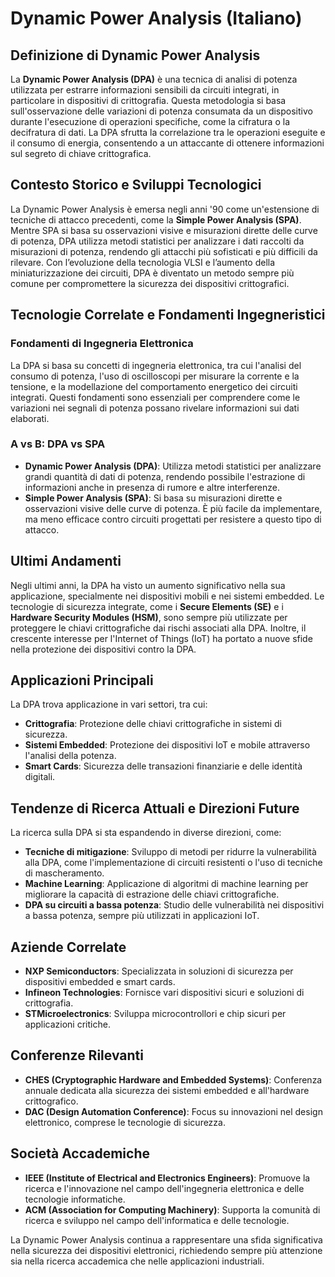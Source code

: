 # Dynamic Power Analysis (Italiano)

## Definizione di Dynamic Power Analysis

La **Dynamic Power Analysis (DPA)** è una tecnica di analisi di potenza utilizzata per estrarre informazioni sensibili da circuiti integrati, in particolare in dispositivi di crittografia. Questa metodologia si basa sull'osservazione delle variazioni di potenza consumata da un dispositivo durante l'esecuzione di operazioni specifiche, come la cifratura o la decifratura di dati. La DPA sfrutta la correlazione tra le operazioni eseguite e il consumo di energia, consentendo a un attaccante di ottenere informazioni sul segreto di chiave crittografica.

## Contesto Storico e Sviluppi Tecnologici

La Dynamic Power Analysis è emersa negli anni '90 come un'estensione di tecniche di attacco precedenti, come la **Simple Power Analysis (SPA)**. Mentre SPA si basa su osservazioni visive e misurazioni dirette delle curve di potenza, DPA utilizza metodi statistici per analizzare i dati raccolti da misurazioni di potenza, rendendo gli attacchi più sofisticati e più difficili da rilevare. Con l’evoluzione della tecnologia VLSI e l’aumento della miniaturizzazione dei circuiti, DPA è diventato un metodo sempre più comune per compromettere la sicurezza dei dispositivi crittografici.

## Tecnologie Correlate e Fondamenti Ingegneristici

### Fondamenti di Ingegneria Elettronica

La DPA si basa su concetti di ingegneria elettronica, tra cui l'analisi del consumo di potenza, l'uso di oscilloscopi per misurare la corrente e la tensione, e la modellazione del comportamento energetico dei circuiti integrati. Questi fondamenti sono essenziali per comprendere come le variazioni nei segnali di potenza possano rivelare informazioni sui dati elaborati.

### A vs B: DPA vs SPA

- **Dynamic Power Analysis (DPA)**: Utilizza metodi statistici per analizzare grandi quantità di dati di potenza, rendendo possibile l'estrazione di informazioni anche in presenza di rumore e altre interferenze.
- **Simple Power Analysis (SPA)**: Si basa su misurazioni dirette e osservazioni visive delle curve di potenza. È più facile da implementare, ma meno efficace contro circuiti progettati per resistere a questo tipo di attacco.

## Ultimi Andamenti

Negli ultimi anni, la DPA ha visto un aumento significativo nella sua applicazione, specialmente nei dispositivi mobili e nei sistemi embedded. Le tecnologie di sicurezza integrate, come i **Secure Elements (SE)** e i **Hardware Security Modules (HSM)**, sono sempre più utilizzate per proteggere le chiavi crittografiche dai rischi associati alla DPA. Inoltre, il crescente interesse per l'Internet of Things (IoT) ha portato a nuove sfide nella protezione dei dispositivi contro la DPA.

## Applicazioni Principali

La DPA trova applicazione in vari settori, tra cui:

- **Crittografia**: Protezione delle chiavi crittografiche in sistemi di sicurezza.
- **Sistemi Embedded**: Protezione dei dispositivi IoT e mobile attraverso l'analisi della potenza.
- **Smart Cards**: Sicurezza delle transazioni finanziarie e delle identità digitali.

## Tendenze di Ricerca Attuali e Direzioni Future

La ricerca sulla DPA si sta espandendo in diverse direzioni, come:

- **Tecniche di mitigazione**: Sviluppo di metodi per ridurre la vulnerabilità alla DPA, come l'implementazione di circuiti resistenti o l'uso di tecniche di mascheramento.
- **Machine Learning**: Applicazione di algoritmi di machine learning per migliorare la capacità di estrazione delle chiavi crittografiche.
- **DPA su circuiti a bassa potenza**: Studio delle vulnerabilità nei dispositivi a bassa potenza, sempre più utilizzati in applicazioni IoT.

## Aziende Correlate

- **NXP Semiconductors**: Specializzata in soluzioni di sicurezza per dispositivi embedded e smart cards.
- **Infineon Technologies**: Fornisce vari dispositivi sicuri e soluzioni di crittografia.
- **STMicroelectronics**: Sviluppa microcontrollori e chip sicuri per applicazioni critiche.

## Conferenze Rilevanti

- **CHES (Cryptographic Hardware and Embedded Systems)**: Conferenza annuale dedicata alla sicurezza dei sistemi embedded e all'hardware crittografico.
- **DAC (Design Automation Conference)**: Focus su innovazioni nel design elettronico, comprese le tecnologie di sicurezza.

## Società Accademiche

- **IEEE (Institute of Electrical and Electronics Engineers)**: Promuove la ricerca e l'innovazione nel campo dell'ingegneria elettronica e delle tecnologie informatiche.
- **ACM (Association for Computing Machinery)**: Supporta la comunità di ricerca e sviluppo nel campo dell'informatica e delle tecnologie.

La Dynamic Power Analysis continua a rappresentare una sfida significativa nella sicurezza dei dispositivi elettronici, richiedendo sempre più attenzione sia nella ricerca accademica che nelle applicazioni industriali.